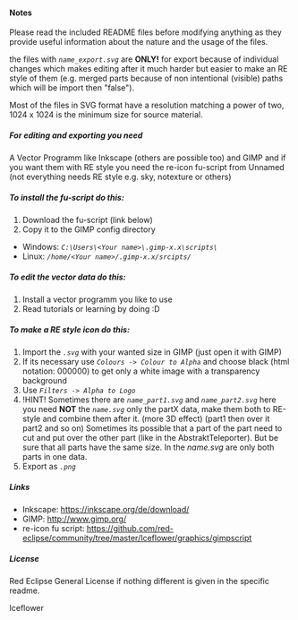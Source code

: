 #### Notes
Please read the included README files before modifying anything as they provide useful information about the nature and the usage of the files.

the files with *``name_export.svg``* are **ONLY!** for export because of individual changes which makes editing after it much harder but easier to make an RE style of them (e.g. merged parts because of non intentional (visible) paths which will be import then "false").

Most of the files in SVG format have a resolution matching a power of two, 1024 x 1024 is the minimum size for source material.

##### For editing and exporting you need
A Vector Programm like Inkscape (others are possible too) and GIMP and if you want them with RE style you need the re-icon fu-script from Unnamed (not everything needs RE style e.g. sky, notexture or others)

##### To install the fu-script do this:
1. Download the fu-script (link below)
2. Copy it to the GIMP config directory
 - Windows: *``C:\Users\<Your name>\.gimp-x.x\scripts\``*
 - Linux: *``/home/<Your name>/.gimp-x.x/srcipts/``*

##### To edit the vector data do this:
1. Install a vector programm you like to use
2. Read tutorials or learning by doing :D

##### To make a RE style icon do this:
1. Import the *``.svg``* with your wanted size in GIMP (just open it with GIMP)
2. If its necessary use *``Colours -> Colour to Alpha``* and choose black (html notation: 000000) to get only a white image with a transparency background
3. Use *``Filters -> Alpha to Logo``*
4. !HINT! Sometimes there are *``name_part1.svg``* and *``name_part2.svg``* here you need **NOT** the *``name.svg``* only the partX data, make them both to RE-style and combine them after it. (more 3D effect)
    (part1 then over it part2 and so on) Sometimes its possible that a part of the part need to cut and put over the other part (like in the AbstraktTeleporter). But be sure that all parts have the same size.
    In the *name.svg* are only both parts in one data.
5. Export as *``.png``*

##### Links
* Inkscape: https://inkscape.org/de/download/
* GIMP: http://www.gimp.org/
* re-icon fu script: https://github.com/red-eclipse/community/tree/master/Iceflower/graphics/gimpscript


##### License
Red Eclipse General License if nothing different is given in the specific readme.


Iceflower
